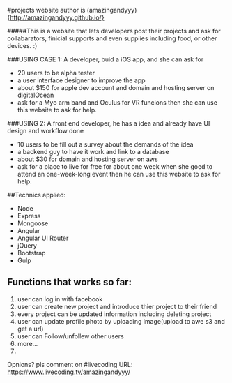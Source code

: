 #projects website
author is (amazingandyyy){http://amazingandyyy.github.io/}

#####This is a website that lets developers post their projects and ask for collabarators, finicial supports and even supplies including food, or other devices. :)

###USING CASE 1: 
A developer, buid a iOS app, and she can ask for
  - 20 users to be alpha tester
  - a user interface designer to improve the app
  - about $150 for apple dev account and domain and hosting server on digitalOcean
  - ask for a Myo arm band and Oculus for VR funcions
then she can use this website to ask for help.

###USING 2: 
A front end developer, he has a idea and already have UI design and workflow done
  - 10 users to be fill out a survey about the demands of the idea
  - a backend guy to have it work and link to a database
  - about $30 for domain and hosting server on aws
  - ask for a place to live for free for about one week when she goed to attend an one-week-long event
then he can use this website to ask for help.


##Technics applied:
- Node
- Express
- Mongoose
- Angular
- Angular UI Router
- jQuery
- Bootstrap
- Gulp

## Functions that works so far:
1. user can log in with facebook
2. user can create new project and introduce thier project to their friend
3. every project can be updated information including deleting project
4. user can update profile photo by uploading image(upload to awe s3 and get a url)
5. user can Follow/unfollew other users
6. more...
7. 

Opnions? pls comment on
#livecoding URL: https://www.livecoding.tv/amazingandyyy/

